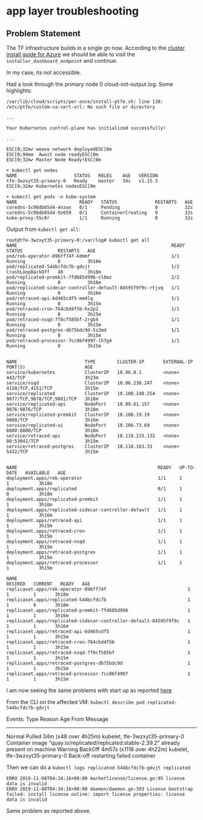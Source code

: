 # app layer  troubleshooting

## Problem Statement

The TF infrastructure builds in a single go now. According to the [cluster install guide for Azure](https://www.terraform.io/docs/enterprise/install/cluster-azure.html) we should be able to visit the `installer_dashboard_endpoint` and continue.

In my case, its not accessible.

Had a look through the primary node 0 cloud-init-output.log. Some highlights:

```shell
/var/lib/cloud/scripts/per-once/install-ptfe.sh: line 138: /etc/ptfe/custom-ca-cert-url: No such file or directory

...

Your Kubernetes control-plane has initialized successfully!

...

ESC[0;32m✔ weave network deployedESC[0m
ESC[0;94m⚙  Await node readyESC[0m
ESC[0;32m✔ Master Node Ready!ESC[0m

+ kubectl get nodes
NAME                     STATUS   ROLES    AGE   VERSION
tfe-3wzxyt35-primary-0   Ready    master   34s   v1.15.3
ESC[0;32m✔ Kubernetes nodesESC[0m

+ kubectl get pods -n kube-system
NAME                       READY   STATUS              RESTARTS   AGE
coredns-5c98db65d4-4nzwx   0/1     Pending             0          32s
coredns-5c98db65d4-9z659   0/1     ContainerCreating   0          32s
kube-proxy-55c8r           1/1     Running             0          32s
```

Output from `kubectl get all`:

```shell
root@tfe-3wzxyt35-primary-0:/var/log# kubectl get all
NAME                                                         READY   STATUS             RESTARTS   AGE
pod/rek-operator-896ff74f-kdmmf                              1/1     Running            0          3h18m
pod/replicated-544bcfdc7b-gdvjt                              1/2     CrashLoopBackOff   40         3h18m
pod/replicated-premkit-7fd685d996-cl6mz                      2/2     Running            0          3h16m
pod/replicated-sidecar-controller-default-84595f9f9c-rtjvq   1/1     Running            0          3h16m
pod/retraced-api-6d465cdf5-mm4lq                             1/1     Running            0          3h15m
pod/retraced-cron-764cbd4f5b-hx2p2                           1/1     Running            0          3h15m
pod/retraced-nsqd-7f8cf585bf-2rgb4                           1/1     Running            0          3h15m
pod/retraced-postgres-db75bdc9d-5s2md                        1/1     Running            0          3h15m
pod/retraced-processor-7cc86f4997-lh7g4                      1/1     Running            0          3h15m


NAME                         TYPE        CLUSTER-IP       EXTERNAL-IP   PORT(S)                      AGE
service/kubernetes           ClusterIP   10.96.0.1        <none>        443/TCP                      3h23m
service/nsqd                 ClusterIP   10.96.238.247    <none>        4150/TCP,4151/TCP            3h15m
service/replicated           ClusterIP   10.100.240.254   <none>        9877/TCP,9878/TCP,9881/TCP   3h18m
service/replicated-api       NodePort    10.99.61.157     <none>        9876:9876/TCP                3h18m
service/replicated-premkit   ClusterIP   10.108.19.19     <none>        9880/TCP                     3h16m
service/replicated-ui        NodePort    10.106.73.69     <none>        8800:8800/TCP                3h18m
service/retraced-api         NodePort    10.110.215.132   <none>        80:53041/TCP                 3h15m
service/retraced-postgres    ClusterIP   10.110.163.31    <none>        5432/TCP                     3h15m


NAME                                                    READY   UP-TO-DATE   AVAILABLE   AGE
deployment.apps/rek-operator                            1/1     1            1           3h18m
deployment.apps/replicated                              0/1     1            0           3h18m
deployment.apps/replicated-premkit                      1/1     1            1           3h16m
deployment.apps/replicated-sidecar-controller-default   1/1     1            1           3h16m
deployment.apps/retraced-api                            1/1     1            1           3h15m
deployment.apps/retraced-cron                           1/1     1            1           3h15m
deployment.apps/retraced-nsqd                           1/1     1            1           3h15m
deployment.apps/retraced-postgres                       1/1     1            1           3h15m
deployment.apps/retraced-processor                      1/1     1            1           3h15m

NAME                                                               DESIRED   CURRENT   READY   AGE
replicaset.apps/rek-operator-896ff74f                              1         1         1       3h18m
replicaset.apps/replicated-544bcfdc7b                              1         1         0       3h18m
replicaset.apps/replicated-premkit-7fd685d996                      1         1         1       3h16m
replicaset.apps/replicated-sidecar-controller-default-84595f9f9c   1         1         1       3h16m
replicaset.apps/retraced-api-6d465cdf5                             1         1         1       3h15m
replicaset.apps/retraced-cron-764cbd4f5b                           1         1         1       3h15m
replicaset.apps/retraced-nsqd-7f8cf585bf                           1         1         1       3h15m
replicaset.apps/retraced-postgres-db75bdc9d                        1         1         1       3h15m
replicaset.apps/retraced-processor-7cc86f4997                      1         1         1       3h15m
```

I am now seeing the same problems with start up as reported [here](https://github.com/hashicorp/terraform-azurerm-terraform-enterprise/issues/46)

From the CLI on the affected VM:
`kubectl describe pod replicated-544bcfdc7b-gdvjt`

Events:
  Type     Reason   Age                       From                             Message
  ----     ------   ----                      ----                             -------
  Normal   Pulled   34m (x48 over 4h25m)      kubelet, tfe-3wzxyt35-primary-0  Container image "quay.io/replicated/replicated:stable-2.39.2" already present on machine
  Warning  BackOff  4m57s (x1118 over 4h22m)  kubelet, tfe-3wzxyt35-primary-0  Back-off restarting failed container

Then we can do a `kubectl logs replicated-544bcfdc7b-gdvjt replicated`

```shell
ERRO 2019-11-08T04:34:16+00:00 marketlicense/license.go:95 license data is invalid
ERRO 2019-11-08T04:34:16+00:00 daemon/daemon.go:393 License bootstrap failed: install license online: import license properties: license data is invalid
```

Same problem as reported above.
